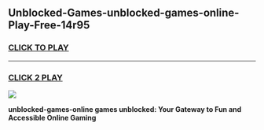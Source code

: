 
## Unblocked-Games-unblocked-games-online-Play-Free-14r95
<h3>
<a href="https://premium76.site?title=unblocked-games-online&ref=20A">CLICK TO PLAY</a></h3>
<hr>

<h3>
<a href="https://premium76.site?title=unblocked-games-online&ref=20A">CLICK 2 PLAY</a>
  
</h3>

<a href="https://premium76.site?title=unblocked-games-online&ref=20A"><img src="https://clearcache.store/games.png"></a>


**unblocked-games-online games unblocked: Your Gateway to Fun and Accessible Online Gaming**
